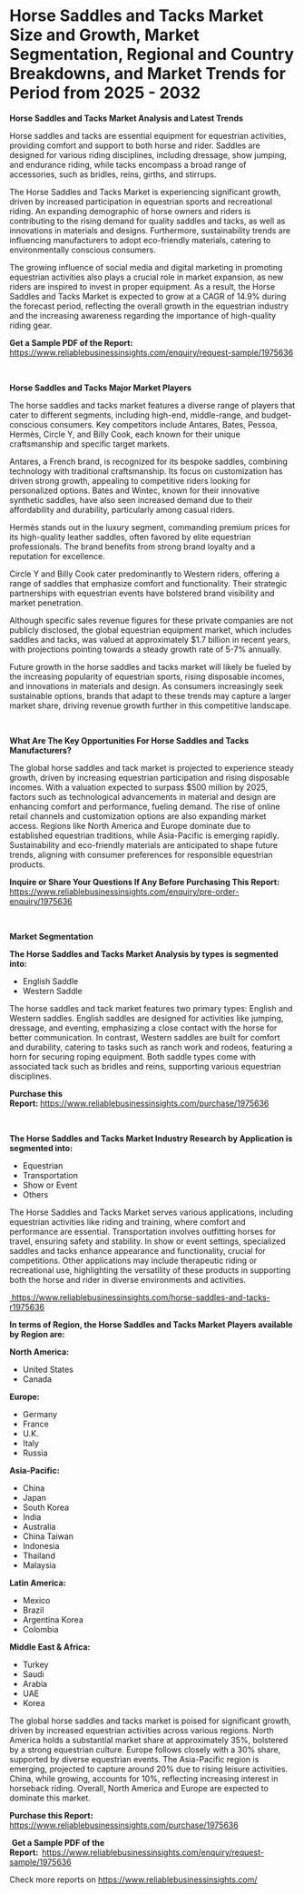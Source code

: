 <p><h1>Horse Saddles and Tacks Market Size and Growth, Market Segmentation, Regional and Country Breakdowns, and Market Trends for Period from 2025 -  2032</h1></p><p><strong>Horse Saddles and Tacks Market Analysis and Latest Trends</strong></p>
<p><p>Horse saddles and tacks are essential equipment for equestrian activities, providing comfort and support to both horse and rider. Saddles are designed for various riding disciplines, including dressage, show jumping, and endurance riding, while tacks encompass a broad range of accessories, such as bridles, reins, girths, and stirrups. </p><p>The Horse Saddles and Tacks Market is experiencing significant growth, driven by increased participation in equestrian sports and recreational riding. An expanding demographic of horse owners and riders is contributing to the rising demand for quality saddles and tacks, as well as innovations in materials and designs. Furthermore, sustainability trends are influencing manufacturers to adopt eco-friendly materials, catering to environmentally conscious consumers.</p><p>The growing influence of social media and digital marketing in promoting equestrian activities also plays a crucial role in market expansion, as new riders are inspired to invest in proper equipment. As a result, the Horse Saddles and Tacks Market is expected to grow at a CAGR of 14.9% during the forecast period, reflecting the overall growth in the equestrian industry and the increasing awareness regarding the importance of high-quality riding gear.</p></p>
<p><strong>Get a Sample PDF of the Report:&nbsp;</strong> <a href="https://www.reliablebusinessinsights.com/enquiry/request-sample/1975636?utm_campaign=3107&utm_medium=2&utm_source=Github&utm_content=ia&utm_term=06042025&utm_id=horse-saddles-and-tacks">https://www.reliablebusinessinsights.com/enquiry/request-sample/1975636</a></p>
<p>&nbsp;</p>
<p><strong>Horse Saddles and Tacks Major Market Players</strong></p>
<p><p>The horse saddles and tacks market features a diverse range of players that cater to different segments, including high-end, middle-range, and budget-conscious consumers. Key competitors include Antares, Bates, Pessoa, Hermès, Circle Y, and Billy Cook, each known for their unique craftsmanship and specific target markets.</p><p>Antares, a French brand, is recognized for its bespoke saddles, combining technology with traditional craftsmanship. Its focus on customization has driven strong growth, appealing to competitive riders looking for personalized options. Bates and Wintec, known for their innovative synthetic saddles, have also seen increased demand due to their affordability and durability, particularly among casual riders.</p><p>Hermès stands out in the luxury segment, commanding premium prices for its high-quality leather saddles, often favored by elite equestrian professionals. The brand benefits from strong brand loyalty and a reputation for excellence.</p><p>Circle Y and Billy Cook cater predominantly to Western riders, offering a range of saddles that emphasize comfort and functionality. Their strategic partnerships with equestrian events have bolstered brand visibility and market penetration.</p><p>Although specific sales revenue figures for these private companies are not publicly disclosed, the global equestrian equipment market, which includes saddles and tacks, was valued at approximately $1.7 billion in recent years, with projections pointing towards a steady growth rate of 5-7% annually.</p><p>Future growth in the horse saddles and tacks market will likely be fueled by the increasing popularity of equestrian sports, rising disposable incomes, and innovations in materials and design. As consumers increasingly seek sustainable options, brands that adapt to these trends may capture a larger market share, driving revenue growth further in this competitive landscape.</p></p>
<p>&nbsp;</p>
<p><strong>What Are The Key Opportunities For Horse Saddles and Tacks Manufacturers?</strong></p>
<p><p>The global horse saddles and tack market is projected to experience steady growth, driven by increasing equestrian participation and rising disposable incomes. With a valuation expected to surpass $500 million by 2025, factors such as technological advancements in material and design are enhancing comfort and performance, fueling demand. The rise of online retail channels and customization options are also expanding market access. Regions like North America and Europe dominate due to established equestrian traditions, while Asia-Pacific is emerging rapidly. Sustainability and eco-friendly materials are anticipated to shape future trends, aligning with consumer preferences for responsible equestrian products.</p></p>
<p><strong>Inquire or Share Your Questions If Any Before Purchasing This Report:</strong> <a href="https://www.reliablebusinessinsights.com/enquiry/pre-order-enquiry/1975636?utm_campaign=3107&utm_medium=2&utm_source=Github&utm_content=ia&utm_term=06042025&utm_id=horse-saddles-and-tacks">https://www.reliablebusinessinsights.com/enquiry/pre-order-enquiry/1975636</a></p>
<p>&nbsp;</p>
<p><strong>Market Segmentation</strong></p>
<p><strong>The Horse Saddles and Tacks Market Analysis by types is segmented into:</strong></p>
<p><ul><li>English Saddle</li><li>Western Saddle</li></ul></p>
<p><p>The horse saddles and tack market features two primary types: English and Western saddles. English saddles are designed for activities like jumping, dressage, and eventing, emphasizing a close contact with the horse for better communication. In contrast, Western saddles are built for comfort and durability, catering to tasks such as ranch work and rodeos, featuring a horn for securing roping equipment. Both saddle types come with associated tack such as bridles and reins, supporting various equestrian disciplines.</p></p>
<p><strong>Purchase this Report:&nbsp;</strong><a href="https://www.reliablebusinessinsights.com/purchase/1975636?utm_campaign=3107&utm_medium=2&utm_source=Github&utm_content=ia&utm_term=06042025&utm_id=horse-saddles-and-tacks">https://www.reliablebusinessinsights.com/purchase/1975636</a></p>
<p>&nbsp;</p>
<p><strong>The Horse Saddles and Tacks Market Industry Research by Application is segmented into:</strong></p>
<p><ul><li>Equestrian</li><li>Transportation</li><li>Show or Event</li><li>Others</li></ul></p>
<p><p>The Horse Saddles and Tacks Market serves various applications, including equestrian activities like riding and training, where comfort and performance are essential. Transportation involves outfitting horses for travel, ensuring safety and stability. In show or event settings, specialized saddles and tacks enhance appearance and functionality, crucial for competitions. Other applications may include therapeutic riding or recreational use, highlighting the versatility of these products in supporting both the horse and rider in diverse environments and activities.</p></p>
<p><a href="https://www.reliablebusinessinsights.com/horse-saddles-and-tacks-r1975636?utm_campaign=3107&utm_medium=2&utm_source=Github&utm_content=ia&utm_term=06042025&utm_id=horse-saddles-and-tacks">&nbsp;https://www.reliablebusinessinsights.com/horse-saddles-and-tacks-r1975636</a></p>
<p><strong>In terms of Region, the Horse Saddles and Tacks Market Players available by Region are:</strong></p>
<p>
    <p> <strong> North America: </strong>
        <ul>
            <li>United States</li>
            <li>Canada</li>
        </ul>
        </p> 
    <p> <strong> Europe: </strong>
        <ul>
            <li>Germany</li>
            <li>France</li>
            <li>U.K.</li>
            <li>Italy</li>
            <li>Russia</li>
        </ul>
        </p> 
    <p> <strong> Asia-Pacific: </strong>
        <ul>
            <li>China</li>
            <li>Japan</li>
            <li>South Korea</li>
            <li>India</li>
            <li>Australia</li>
            <li>China Taiwan</li>
            <li>Indonesia</li>
            <li>Thailand</li>
            <li>Malaysia</li>
        </ul>
        </p> 
    <p> <strong> Latin America: </strong>
        <ul>
            <li>Mexico</li>
            <li>Brazil</li>
            <li>Argentina Korea</li>
            <li>Colombia</li>
        </ul>
        </p> 
    <p> <strong> Middle East & Africa: </strong>
        <ul>
            <li>Turkey</li>
            <li>Saudi</li>
            <li>Arabia</li>
            <li>UAE</li>
            <li>Korea</li>
        </ul>
    </p>
    </p>
<p><p>The global horse saddles and tacks market is poised for significant growth, driven by increased equestrian activities across various regions. North America holds a substantial market share at approximately 35%, bolstered by a strong equestrian culture. Europe follows closely with a 30% share, supported by diverse equestrian events. The Asia-Pacific region is emerging, projected to capture around 20% due to rising leisure activities. China, while growing, accounts for 10%, reflecting increasing interest in horseback riding. Overall, North America and Europe are expected to dominate this market.</p></p>
<p><strong>Purchase this Report: </strong><a href="https://www.reliablebusinessinsights.com/purchase/1975636?utm_campaign=3107&utm_medium=2&utm_source=Github&utm_content=ia&utm_term=06042025&utm_id=horse-saddles-and-tacks">https://www.reliablebusinessinsights.com/purchase/1975636</a></p>
<p>&nbsp;<strong>Get a Sample PDF of the Report:&nbsp;&nbsp;</strong><a href="https://www.reliablebusinessinsights.com/enquiry/request-sample/1975636?utm_campaign=3107&utm_medium=2&utm_source=Github&utm_content=ia&utm_term=06042025&utm_id=horse-saddles-and-tacks">https://www.reliablebusinessinsights.com/enquiry/request-sample/1975636</a></p>
<p><strong></strong></p>
<p>Check more reports on <a href="https://www.reliablebusinessinsights.com/?utm_campaign=3107&utm_medium=2&utm_source=Github&utm_content=ia&utm_term=06042025&utm_id=horse-saddles-and-tacks">https://www.reliablebusinessinsights.com/</a></p>